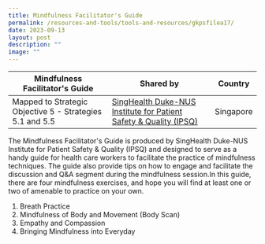 ```yaml
---
title: Mindfulness Facilitator's Guide
permalink: /resources-and-tools/tools-and-resources/gkpsfilea17/
date: 2023-09-13
layout: post
description: ""
image: ""
---
```

| Mindfulness Facilitator's Guide | Shared by | Country |
| -------- | -------- | -------- |
| Mapped to Strategic Objective 5 - Strategies 5.1 and 5.5    | [SingHealth Duke-NUS Institute for Patient Safety & Quality (IPSQ)](https://www.singhealthdukenus.com.sg/ipsq) | Singapore  |


The Mindfulness Facilitator's Guide is produced by SingHealth Duke-NUS Institute for Patient Safety & Quality (IPSQ) and designed to serve as a handy guide for health care workers to facilitate the practice of mindfulness techniques. The guide also provide tips on how to engage and facilitate the discussion and Q&A segment during the mindfulness session.In this guide, there are four mindfulness exercises, and hope you will find at least one or two of amenable to practice on your own.
1. Breath Practice
2. Mindfulness of Body and Movement (Body Scan)
3. Empathy and Compassion
4. Bringing Mindfulness into Everyday